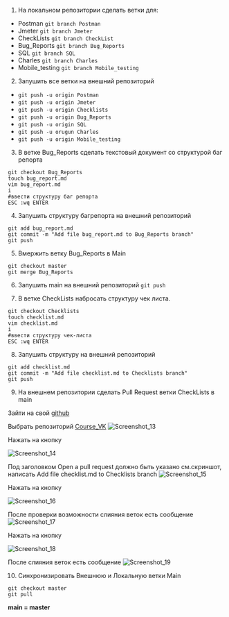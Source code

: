 1. На локальном репозитории сделать ветки для:
- Postman
```git branch Postman```
- Jmeter
```git branch Jmeter```
- CheckLists
```git branch CheckList```
- Bug_Reports
```git branch Bug_Reports``` 
- SQL
```git branch SQL```
- Charles
```git branch Charles```
- Mobile_testing
```git branch Mobile_testing```

2. Запушить все ветки на внешний репозиторий
- ```git push -u origin Postman```
- ```git push -u origin Jmeter```
- ```git push -u origin Checklists```
- ```git push -u origin Bug_Reports```
- ```git push -u origin SQL```
- ```git push -u orugun Charles```
- ```git push -u origin Mobile_testing```

3. В ветке Bug_Reports сделать текстовый документ со структурой баг репорта
```
git checkout Bug_Reports
touch bug_report.md
vim bug_report.md
i
#ввести структуру баг репорта
ESC :wq ENTER
```
4. Запушить структуру багрепорта на внешний репозиторий
```
git add bug_report.md
git commit -m "Add file bug_report.md to Bug_Reports branch"
git push
```
5. Вмержить ветку Bug_Reports в Main
```
git checkout master
git merge Bug_Reports
```

6. Запушить main на внешний репозиторий
```git push```

7. В ветке CheckLists набросать структуру чек листа.
```
git checkout Checklists
touch checklist.md
vim checklist.md
i
#ввести структуру чек-листа
ESC :wq ENTER
```
8. Запушить структуру на внешний репозиторий
```
git add checklist.md
git commit -m "Add file checklist.md to Checklists branch"
git push
```
9. На внешнем репозитории сделать Pull Request ветки CheckLists в main

Зайти на свой [github](https://github.com/OlesyaMashuk)

Выбрать репозиторий [Course_VK](https://github.com/OlesyaMashuk/Course_VK)
![Screenshot_13](https://user-images.githubusercontent.com/91422609/174664793-9215a434-7240-46e4-954e-0f58540b2919.png)

Нажать на кнопку 

![Screenshot_14](https://user-images.githubusercontent.com/91422609/174664994-78d8dc80-52ff-4de7-a819-9d4aa113ce6e.png)

Под заголовком Open a pull request должно быть указано см.скриншот, написать Add file checklist.md to Checklists branch
![Screenshot_15](https://user-images.githubusercontent.com/91422609/174665047-5a8b1bc1-281a-454d-b847-7d53f45f2436.png)

Нажать на кнопку 

![Screenshot_16](https://user-images.githubusercontent.com/91422609/174665207-e7e2a253-40aa-4be0-ae60-2f6c5ebc0f7d.png)

После проверки возможности слияния веток есть сообщение
![Screenshot_17](https://user-images.githubusercontent.com/91422609/174665295-dbb00c08-4d70-4133-82a2-0ac6e8c17622.png)

Нажать на кнопку

![Screenshot_18](https://user-images.githubusercontent.com/91422609/174665340-8951b37c-05c7-4fac-bc44-0041f4cdb858.png)

После слияния веток есть сообщение
![Screenshot_19](https://user-images.githubusercontent.com/91422609/174665463-272a28b6-b073-4074-9c99-61a0b5fbcd25.png)

10. Синхронизировать Внешнюю и Локальную ветки Main
```
git checkout master
git pull
```
**main = master**
